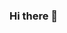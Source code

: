 ### Hi there 👋

<!--
**rahcode7/rahcode7** is a ✨ _special_ ✨ repository because its `README.md` (this file) appears on your GitHub profile.

- 🔭 I’m a Senior data scientist at Electronic Arts,India
- 🌱 My focus areas are NLP,Deep Learning,Recommendation Engines and Semantic Search
- 👯 I’m also a part-time student at IIIT Hyderabad,India
- 📫 How to reach me: rahul008mehta@gmail.com
